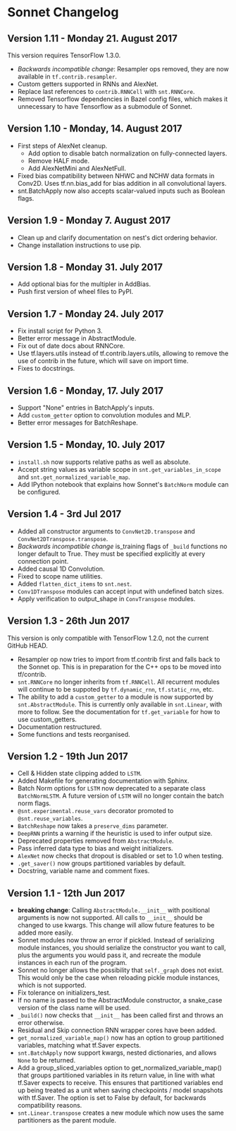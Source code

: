 # Sonnet Changelog

## Version 1.11 - Monday 21. August 2017

This version requires TensorFlow 1.3.0.

* *Backwards incompatible change*: Resampler ops removed, they are now available
  in `tf.contrib.resampler`.
* Custom getters supported in RNNs and AlexNet.
* Replace last references to `contrib.RNNCell` with `snt.RNNCore`.
* Removed Tensorflow dependencies in Bazel config files, which makes it
  unnecessary to have Tensorflow as a submodule of Sonnet.

## Version 1.10 - Monday, 14. August 2017

* First steps of AlexNet cleanup.
  * Add option to disable batch normalization on fully-connected layers.
  * Remove HALF mode.
  * Add AlexNetMini and AlexNetFull.
* Fixed bias compatibility between NHWC and NCHW data formats in Conv2D.
  Uses tf.nn.bias_add for bias addition in all convolutional layers.
* snt.BatchApply now also accepts scalar-valued inputs such as Boolean flags.

## Version 1.9 - Monday 7. August 2017

* Clean up and clarify documentation on nest's dict ordering behavior.
* Change installation instructions to use pip.

## Version 1.8 - Monday 31. July 2017

* Add optional bias for the multipler in AddBias.
* Push first version of wheel files to PyPI.

## Version 1.7 - Monday 24. July 2017

* Fix install script for Python 3.
* Better error message in AbstractModule.
* Fix out of date docs about RNNCore.
* Use tf.layers.utils instead of tf.contrib.layers.utils, allowing to remove
  the use of contrib in the future, which will save on import time.
* Fixes to docstrings.

## Version 1.6 - Monday, 17. July 2017

* Support "None" entries in BatchApply's inputs.
* Add `custom_getter` option to convolution modules and MLP.
* Better error messages for BatchReshape.

## Version 1.5 - Monday, 10. July 2017

* `install.sh` now supports relative paths as well as absolute.
* Accept string values as variable scope in `snt.get_variables_in_scope` and
  `snt.get_normalized_variable_map`.
* Add IPython notebook that explains how Sonnet's `BatchNorm` module can be
  configured.

## Version 1.4 - 3rd Jul 2017

* Added all constructor arguments to `ConvNet2D.transpose` and
  `ConvNet2DTranspose.transpose`.
* *Backwards incompatible change* is_training flags of `_build` functions no
  longer default to True. They must be specified explicitly at every connection
  point.
* Added causal 1D Convolution.
* Fixed to scope name utilities.
* Added `flatten_dict_items` to `snt.nest`.
* `Conv1DTranspose` modules can accept input with undefined batch sizes.
* Apply verification to output_shape in `ConvTranspose` modules.

## Version 1.3 - 26th Jun 2017

This version is only compatible with TensorFlow 1.2.0, not the current GitHub
HEAD.

* Resampler op now tries to import from tf.contrib first and falls back to the
Sonnet op. This is in preparation for the C++ ops to be moved into tf/contrib.
* `snt.RNNCore` no longer inherits from `tf.RNNCell`. All recurrent modules
will continue to be suppoted by `tf.dynamic_rnn`, `tf.static_rnn`, etc.
* The ability to add a `custom_getter` to a module is now supported by
`snt.AbstractModule`. This is currently only available in `snt.Linear`, with
more to follow. See the documentation for `tf.get_variable` for how to use
custom_getters.
* Documentation restructured.
* Some functions and tests reorganised.

## Version 1.2 - 19th Jun 2017

* Cell & Hidden state clipping added to `LSTM`.
* Added Makefile for generating documentation with Sphinx.
* Batch Norm options for `LSTM` now deprecated to a separate class
  `BatchNormLSTM`. A future version of `LSTM` will no longer contain the batch
  norm flags.
* `@snt.experimental.reuse_vars` decorator promoted to `@snt.reuse_variables`.
* `BatchReshape` now takes a `preserve_dims` parameter.
* `DeepRNN` prints a warning if the heuristic is used to infer output size.
* Deprecated properties removed from `AbstractModule`.
* Pass inferred data type to bias and weight initializers.
* `AlexNet` now checks that dropout is disabled or set to 1.0 when testing.
* `.get_saver()` now groups partitioned variables by default.
* Docstring, variable name and comment fixes.


## Version 1.1 - 12th Jun 2017

* **breaking change**: Calling `AbstractModule.__init__` with positional
arguments is now not supported. All calls to `__init__` should be changed to use
kwargs. This change will allow future features to be added more easily.
* Sonnet modules now throw an error if pickled. Instead of serializing module
instances, you should serialize the constructor you want to call, plus the
arguments you would pass it, and recreate the module instances in each run of
the program.
* Sonnet no longer allows the possibility that `self._graph` does not exist.
This would only be the case when reloading pickle module instances, which is not
supported.
* Fix tolerance on initializers_test.
* If no name is passed to the AbstractModule constructor, a snake_case version
of the class name will be used.
* `_build()` now checks that `__init__` has been called first and throws
an error otherwise.
* Residual and Skip connection RNN wrapper cores have been added.
* `get_normalized_variable_map()` now has an option to group partitioned
variables, matching what tf.Saver expects.
* `snt.BatchApply` now support kwargs, nested dictionaries, and allows `None` to
be returned.
* Add a group_sliced_variables option to get_normalized_variable_map() that
groups partitioned variables in its return value, in line with what tf.Saver
expects to receive. This ensures that partitioned variables end up being treated
as a unit when saving checkpoints / model snapshots with tf.Saver. The option is
set to False by default, for backwards compatibility reasons.
* `snt.Linear.transpose` creates a new module which now uses the same
partitioners as the parent module.
